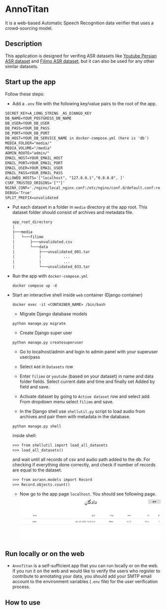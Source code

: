 # AnnoTitan
It is a web-based Automatic Speech Recognition data verifier that uses a crowd-sourcing model.

## Description

This application is designed for verifing ASR datasets like [Youtube Persian ASR dataset](https://huggingface.co/PerSets/youtube-persian-asr) and [Filimo ASR dataset](https://huggingface.co/PerSets/filimo-persian-asr), but it can also be used for any other similar datasets.

## Start up the app

Follow these steps:
- Add a `.env` file with the following key/value pairs to the root of the app.
```
SECRET_KEY=A_LONG_STRING _AS_DJANGO_KEY
DB_NAME=YOUR_POSTGRESS_DB_NAME
DB_USER=YOUR_DB_USER
DB_PASS=YOUR_DB_PASS
DB_PORT=YOUR_DB_PORT
DB_HOST=YOUR_DB_SERVICE_NAME in docker-compose.yml (here is 'db')
MEDIA_FOLDER="media/"
MEDIA_VOLUME="/media"
ADMIN_ROUTE="admin/"
EMAIL_HOST=YOUR_EMAIL_HOST
EMAIL_PORT=YOUR_EMAIL_PORT
EMAIL_USER=YOUR_EMAIL_USER
EMAIL_PASS=YOUR_EMAIL_PASS
ALLOWED_HOSTS='["localhost", "127.0.0.1","0.0.0.0", ]'
CSRF_TRUSTED_ORIGINS='[""]'
NGINX_CONF='./nginx/local_nginx.conf:/etc/nginx/conf.d/default.conf:ro'
DEBUG='True'
SPLIT_PREFIX=unvalidated
```
- Put each dataset in a folder in `media` directory at the app root. This dataset folder should consist of archives and metadata file.
    ```
    app_root_directory
    |
    ├───media
    │   └───filimo
    |       ├───unvalidated.csv
    │       └───data
    |           ├───unvalidated_001.tar
    |           |          ...
    |           |          ...
    |           └───unvalidated_033.tar
    ```

- Run the app with `docker-compose.yml`
    ```
    docker compose up -d
    ```

- Start an interactive shell inside `web` container (Django container)

    ```
    docker exec -it <CONTAINER_NAME> /bin/bash
    ```

    - Migrate Django database models

    ```
    python manage.py migrate
    ```
    - Create Django super user
    ```
    python manage.py createsuperuser
    ```

    - Go to localhost/admin and login to admin panel with your superuser user/pass
    - Select `Add` in `Datasets` row
    - Enter `filimo` or `youtube` (based on your dataset) in name and data folder fields. Select current date and time and finally set Added by field and save.
    - Activate dataset by going to `Active dataset` row and select add. From dropdown menu select `filimo` and save.

    - In the Django shell use `shellutil.py` script to load audio from archives and pair them with metadata in the database.
    ```
    python manage.py shell
    ```
    inside shell:
    ```
    >>> from shellutil import load_all_datasets
    >>> load_all_datasets()
    ```
    and wait until all records of csv and audio path added to the db. For checking if everything done correctly, and check if number of records are equal to the dataset.
    ```
    >>> from asrann.models import Record 
    >>> Record.objects.count()
    ```
    - Now go to the app page `localhost`. You should see following page.
    ![alt text](image.png)

## Run locally or on the web
- `AnnoTitan` is a self-sufficient app that you can run locally or on the web. If you run it on the web and would like to verify the users who register to contribute to annotating your data, you should add your SMTP email account to the environment variables (`.env` file) for the user verification process.

## How to use
